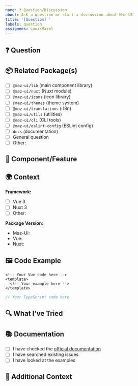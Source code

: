 ```yaml
---
name: ❓ Question/Discussion
about: Ask a question or start a discussion about Maz-UI
title: '[Question] '
labels: question
assignees: LouisMazel
---
```


## ❓ Question

<!-- Your question here -->

## 📦 Related Package(s)

<!-- Check all packages that are related to your question -->

- [ ] `@maz-ui/lib` (main component library)
- [ ] `@maz-ui/nuxt` (Nuxt module)
- [ ] `@maz-ui/icons` (icon library)
- [ ] `@maz-ui/themes` (theme system)
- [ ] `@maz-ui/translations` (i18n)
- [ ] `@maz-ui/utils` (utilities)
- [ ] `@maz-ui/cli` (CLI tools)
- [ ] `@maz-ui/eslint-config` (ESLint config)
- [ ] `docs` (documentation)
- [ ] General question
- [ ] Other:

## 🔧 Component/Feature

<!-- If applicable, specify the component or feature name -->

## 🌍 Context

<!-- Provide context about your project or use case -->

**Framework:**

- [ ] Vue 3
- [ ] Nuxt 3
- [ ] Other:

**Package Version:**

- Maz-UI:
- Vue:
- Nuxt:

## 🖼️ Code Example

<!-- If applicable, provide a code example -->

```vue
<!-- Your Vue code here -->
<template>
  <!-- Your example here -->
</template>
```

```typescript
// Your TypeScript code here
```

## 🔍 What I've Tried

<!-- What have you already tried or researched? -->

## 📚 Documentation

<!-- Have you checked the documentation? -->

- [ ] I have checked the [official documentation](https://maz-ui.com/)
- [ ] I have searched existing issues
- [ ] I have looked at the examples

## 📝 Additional Context

<!-- Add any other context or information -->

